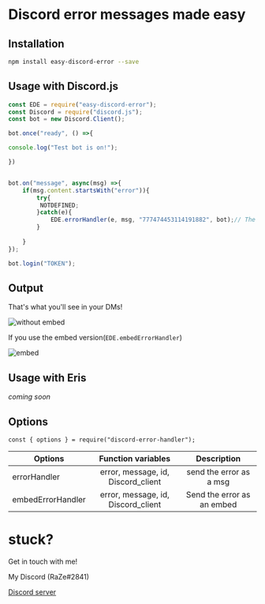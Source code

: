 # Discord error messages made easy

## Installation
```bash
npm install easy-discord-error --save
```

## Usage with Discord.js
```js
const EDE = require("easy-discord-error");
const Discord = require("discord.js");
const bot = new Discord.Client();

bot.once("ready", () =>{

console.log("Test bot is on!");

})


bot.on("message", async(msg) =>{
    if(msg.content.startsWith("error")){
        try{
         NOTDEFINED;
        }catch(e){
            EDE.errorHandler(e, msg, "777474453114191882", bot);// The "777474453114191882" is the owner's id
        }
        
    }
});

bot.login("TOKEN");
```

## Output
That's what you'll see in your DMs!



![without embed](https://cdn.discordapp.com/attachments/800344177774559232/827500586986897440/unknown.png)

If you use the embed version(`EDE.embedErrorHandler`)

![embed](https://cdn.discordapp.com/attachments/826074155559682060/827887186014765076/unknown.png)


## Usage with Eris
_coming soon_

## Options
`const { options } = require("discord-error-handler");`

| Options        | Function variables                 |       Description        |
| -------------  |:----------------------------------:|:------------------------:|
|  errorHandler  | error, message, id, Discord_client |  send the error as a msg |
|embedErrorHandler|error, message, id, Discord_client |Send the error as an embed|

# stuck?

Get in touch with me!

My Discord (RaZe#2841)

[Discord server](https://discord.gg/gSdg8FCxHf)